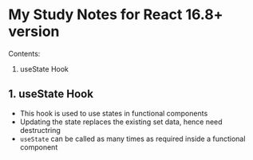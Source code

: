 # My Study Notes for React 16.8+ version

Contents:
1. useState Hook

## 1. useState Hook
- This hook is used to use states in functional components
- Updating the state replaces the existing set data, hence need destructring 
- `useState` can be called as many times as required inside a functional component
